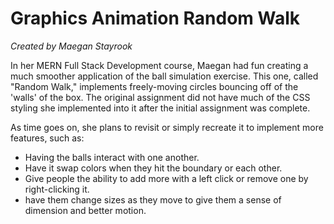 <!---

Typical things inside a README file:
- Name: The name of the project. This name should be a descriptive, specific name for your project and what it does.  
- Description: A description of the project to let people know what the project is for. A list of features could also be added here as a sub-section. 
- Installation: If needed, you could include steps to help people get started with your project.
- Usage: You can include examples of how to use your project in this section and highlight the expected outcomes. 
- Support: You can tell people where to go for help regarding your project (example: email, Twitter, etc.). 
- Roadmap: This section could include any future fixes or improvements you might be planning for your project. 
- License information: For open source projects, you can describe how they’re licensed.  

--->

# Graphics Animation Random Walk

_Created by Maegan Stayrook_

In her MERN Full Stack Development course, Maegan had fun creating a much smoother application of the ball simulation exercise. This one, called "Random Walk," implements freely-moving circles bouncing off of the 'walls' of the box. The original assignment did not have much of the CSS styling she implemented into it after the initial assignment was complete.

As time goes on, she plans to revisit or simply recreate it to implement more features, such as:

- Having the balls interact with one another.
- Have it swap colors when they hit the boundary or each other.
- Give people the ability to add more with a left click or remove one by right-clicking it.
- have them change sizes as they move to give them a sense of dimension and better motion.